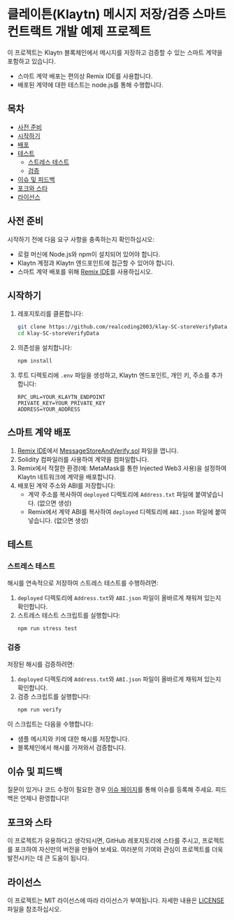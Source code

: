 # 클레이튼(Klaytn) 메시지 저장/검증 스마트 컨트랙트 개발 예제 프로젝트

이 프로젝트는 Klaytn 블록체인에서 메시지를 저장하고 검증할 수 있는 스마트 계약을 포함하고 있습니다.
- 스마트 계약 배포는 편의상 Remix IDE를 사용합니다.
- 배포된 계약에 대한 테스트는 node.js를 통해 수행합니다.

## 목차

- [사전 준비](#사전-준비)
- [시작하기](#시작하기)
- [배포](#배포)
- [테스트](#테스트)
   - [스트레스 테스트](#스트레스-테스트)
   - [검증](#검증)
- [이슈 및 피드백](#이슈-및-피드백)
- [포크와 스타](#포크와-스타)
- [라이선스](#라이선스)

## 사전 준비

시작하기 전에 다음 요구 사항을 충족하는지 확인하십시오:

- 로컬 머신에 Node.js와 npm이 설치되어 있어야 합니다.
- Klaytn 계정과 Klaytn 엔드포인트에 접근할 수 있어야 합니다.
- 스마트 계약 배포를 위해 [Remix IDE](https://remix.ethereum.org/)를 사용하십시오.

## 시작하기

1. 레포지토리를 클론합니다:
    ```sh
    git clone https://github.com/realcoding2003/klay-SC-storeVerifyData.git
    cd klay-SC-storeVerifyData
    ```

2. 의존성을 설치합니다:
    ```sh
    npm install
    ```

3. 루트 디렉토리에 `.env` 파일을 생성하고, Klaytn 엔드포인트, 개인 키, 주소를 추가합니다:
    ```env
    RPC_URL=YOUR_KLAYTN_ENDPOINT
    PRIVATE_KEY=YOUR_PRIVATE_KEY
    ADDRESS=YOUR_ADDRESS
    ```

## 스마트 계약 배포

1. [Remix IDE](https://remix.ethereum.org/)에서 [MessageStoreAndVerify.sol](contracts/MessageStoreAndVerify.sol) 파일을 엽니다.
2. Solidity 컴파일러를 사용하여 계약을 컴파일합니다.
3. Remix에서 적절한 환경(예: MetaMask를 통한 Injected Web3 사용)을 설정하여 Klaytn 네트워크에 계약을 배포합니다.
4. 배포된 계약 주소와 ABI를 저장합니다:
   - 계약 주소를 복사하여 `deployed` 디렉토리에 `Address.txt` 파일에 붙여넣습니다. (없으면 생성)
   - Remix에서 계약 ABI를 복사하여 `deployed` 디렉토리에 `ABI.json` 파일에 붙여넣습니다. (없으면 생성)

## 테스트

### 스트레스 테스트

해시를 연속적으로 저장하여 스트레스 테스트를 수행하려면:

1. `deployed` 디렉토리에 `Address.txt`와 `ABI.json` 파일이 올바르게 채워져 있는지 확인합니다.
2. 스트레스 테스트 스크립트를 실행합니다:
    ```sh
    npm run stress test
    ```

### 검증

저장된 해시를 검증하려면:

1. `deployed` 디렉토리에 `Address.txt`와 `ABI.json` 파일이 올바르게 채워져 있는지 확인합니다.
2. 검증 스크립트를 실행합니다:
    ```sh
    npm run verify
    ```

이 스크립트는 다음을 수행합니다:
- 샘플 메시지와 키에 대한 해시를 저장합니다.
- 블록체인에서 해시를 가져와서 검증합니다.

## 이슈 및 피드백

질문이 있거나 코드 수정이 필요한 경우 [이슈 페이지](https://github.com/realcoding2003/klay-SC-storeVerifyData/issues)를 통해 이슈를 등록해 주세요. 피드백은 언제나 환영합니다!

## 포크와 스타

이 프로젝트가 유용하다고 생각되시면, GitHub 레포지토리에 스타를 주시고, 프로젝트를 포크하여 자신만의 버전을 만들어 보세요. 여러분의 기여와 관심이 프로젝트를 더욱 발전시키는 데 큰 도움이 됩니다.


## 라이선스

이 프로젝트는 MIT 라이선스에 따라 라이선스가 부여됩니다. 자세한 내용은 [LICENSE](LICENSE) 파일을 참조하십시오.

